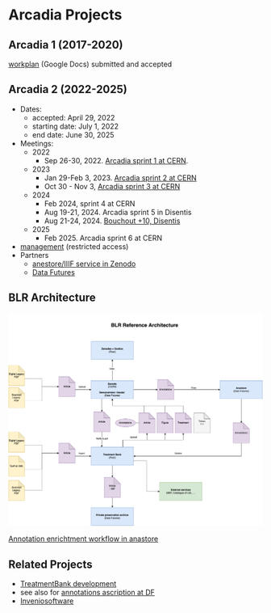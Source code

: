 # Arcadia Projects

## Arcadia 1 (2017-2020)

[workplan](https://drive.google.com/drive/folders/0B_yrQwn4yBySaW03bWtuRlZBa3M?resourcekey=0-HdksmdeDPzuqN6fUvwg62g) (Google Docs) submitted and accepted

## Arcadia 2 (2022-2025)

- Dates:
  - accepted: April 29, 2022
  - starting date: July 1, 2022
  - end date: June 30, 2025
- Meetings:
  - 2022
    - Sep 26-30, 2022. [Arcadia sprint 1 at CERN](https://github.com/plazi/arcadia-2/blob/main/sprint%201%2020220930.md). 
  - 2023
    - Jan 29-Feb 3, 2023. [Arcadia sprint 2 at CERN](https://github.com/plazi/arcadia-project/blob/master/sprint%202%2020230130.md)
    - Oct 30 - Nov 3, [Arcadia sprint 3 at CERN](https://github.com/plazi/arcadia-project/blob/master/sprint%203%2020231029.md)
  - 2024
    - Feb 2024, sprint 4  at CERN
    - Aug 19-21, 2024. Arcadia sprint 5 in Disentis
    - Aug 21-24, 2024. [Bouchout +10, Disentis](https://github.com/plazi/bouchout-10)
  - 2025
    - Feb 2025. Arcadia sprint 6 at CERN
- [management](https://github.com/plazi/arcadia-2) (restricted access)
- Partners
  - [anestore/IIIF service in Zenodo](https://github.com/plazi/collaborations_services/issues/94) 
  - [Data Futures](https://github.com/plazi/collaborations_services/projects/8)

## BLR Architecture

![Reference architecture](blr-architecture.drawio.png)

[Annotation enrichtment workflow in anastore](https://github.com/plazi/arcadia-project/wiki/Annotation-enrichment-in-anastore-workflow)
## Related Projects
* [TreatmentBank development](https://github.com/plazi/arcadia-project/projects/12)
* see also for [annotations ascription at DF](https://github.com/data-futures/ascription-project)
* [Inveniosoftware](https://github.com/inveniosoftware/invenio-app-rdm)
